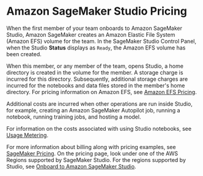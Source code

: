 # Amazon SageMaker Studio Pricing<a name="studio-pricing"></a>

When the first member of your team onboards to Amazon SageMaker Studio, Amazon SageMaker creates an Amazon Elastic File System \(Amazon EFS\) volume for the team\. In the SageMaker Studio Control Panel, when the Studio **Status** displays as `Ready`, the Amazon EFS volume has been created\.

When this member, or any member of the team, opens Studio, a home directory is created in the volume for the member\. A storage charge is incurred for this directory\. Subsequently, additional storage charges are incurred for the notebooks and data files stored in the member's home directory\. For pricing information on Amazon EFS, see [Amazon EFS Pricing](http://aws.amazon.com/efs/pricing/)\.

Additional costs are incurred when other operations are run inside Studio, for example, creating an Amazon SageMaker Autopilot job, running a notebook, running training jobs, and hosting a model\.

For information on the costs associated with using Studio notebooks, see [Usage Metering](notebooks-usage-metering.md)\.

For more information about billing along with pricing examples, see [SageMaker Pricing](http://aws.amazon.com/sagemaker/pricing/)\. On the pricing page, look under one of the AWS Regions supported by SageMaker Studio\. For the regions supported by Studio, see [Onboard to Amazon SageMaker Studio](gs-studio-onboard.md)\.